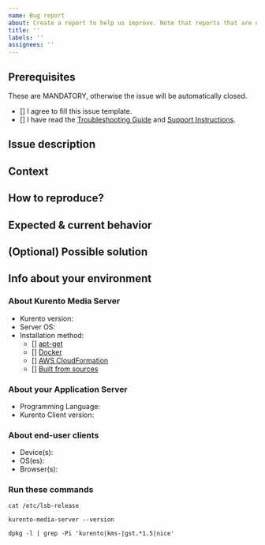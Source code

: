 ```yaml
---
name: Bug report
about: Create a report to help us improve. Note that reports that are not bugs will generally not be accepted.
title: ''
labels: ''
assignees: ''
---
```


## Prerequisites

These are MANDATORY, otherwise the issue will be automatically closed.

<!-- Fill with an 'x'. -->
* [] I agree to fill this issue template.
* [] I have read the [Troubleshooting Guide] and [Support Instructions].

[Troubleshooting Guide]: https://doc-kurento.readthedocs.io/en/latest/user/troubleshooting.html
[Support Instructions]: https://github.com/Kurento/kurento/blob/main/.github/SUPPORT.md


## Issue description

<!--
A clear and concise description of what the bug is.

Debug logs or source code snippets should go inside ```triple backquotes```.
-->


## Context

<!--
How has this issue affected you? What are you trying to accomplish?
Providing context helps us come up with a solution.
-->


## How to reproduce?

<!--
Explain the exact steps that other developer should follow in order to
reproduce the same issue.

For example:
1. Create this pipeline: "..."
2. Use these settings: "..."
3. Click "Start"
4. See error
-->


## Expected & current behavior

<!-- Tell us what should happen, and what happens instead. -->


## (Optional) Possible solution

<!--
Not obligatory, but suggest a fix/reason for the bug,
or ideas on how to implement the solution.
-->


## Info about your environment

<!--
Include as many relevant details about the environment where you experienced
the issue. Include things like:

* What Kurento Endpoints are used, and how they are connected.
* If you are configuring STUN or TURN in Kurento and/or in the browsers.
* If the WebRTC streams are being relayed through your TURN servers.
* The network topology between servers / services / containers / etc.
* If there are any web proxies.

ANYTHING that you think might be relevant or useful.
-->


### About Kurento Media Server

* Kurento version:  <!-- E.g. 7.0.0, nightly -->
* Server OS:          <!-- E.g. Ubuntu 20.04 (Focal) -->
* Installation method:
    <!-- Fill with an 'x' in the boxes that apply. -->
  - [] [apt-get]
  - [] [Docker]
  - [] [AWS CloudFormation]
  - [] [Built from sources]

[apt-get]: https://doc-kurento.readthedocs.io/en/latest/user/installation.html#installation-local
[Docker]: https://doc-kurento.readthedocs.io/en/latest/user/installation.html#installation-docker
[AWS CloudFormation]: https://doc-kurento.readthedocs.io/en/latest/user/installation.html#installation-aws
[Built from sources]: https://doc-kurento.readthedocs.io/en/latest/dev/dev_guide.html#dev-sources


### About your Application Server

* Programming Language:  <!-- E.g. Java, Node.js, browser JavaScript, etc. -->
* Kurento Client version:     <!-- E.g. 7.0.0, nightly -->


### About end-user clients

* Device(s):    <!-- E.g. PC, Mac, Android, iPhone, etc. -->
* OS(es):        <!-- E.g. Ubuntu 20.04, Windows 10, iOS 12, etc. -->
* Browser(s):  <!-- E.g. Firefox 74, Chrome 80, Safari 12.0, etc. -->


### Run these commands

<!--
Run these commands in your Kurento machine, and paste the output
inside the ```triple backquotes``` to preserve formatting.
-->

```
cat /etc/lsb-release
```

```
kurento-media-server --version
```

```
dpkg -l | grep -Pi 'kurento|kms-|gst.*1.5|nice'
```
